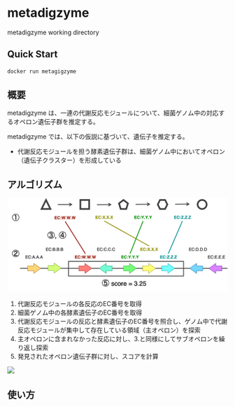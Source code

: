 # metadigzyme

metadigzyme working directory


## Quick Start

```bash
docker run metagigzyme
```

## 概要

metadigzyme は、一連の代謝反応モジュールについて、細菌ゲノム中の対応するオペロン遺伝子群を推定する。

metadigzyme では、以下の仮説に基づいて、遺伝子を推定する。

- 代謝反応モジュールを担う酵素遺伝子群は、細菌ゲノム中においてオペロン（遺伝子クラスター）を形成している


## アルゴリズム

![docs/algorithm.png](docs/algorithm.png)

1. 代謝反応モジュールの各反応のEC番号を取得
2. 細菌ゲノム中の各酵素遺伝子のEC番号を取得
3. 代謝反応モジュールの反応と酵素遺伝子のEC番号を照合し、ゲノム中で代謝反応モジュールが集中して存在している領域（主オペロン）を探索
4. 主オペロンに含まれなかった反応に対し、3.と同様にしてサブオペロンを繰り返し探索
5. 発見されたオペロン遺伝子群に対し、スコアを計算

<img src="https://latex.codecogs.com/gif.latex?score%20%3D%20%5Csum_%7B%20%7D%5E%7Bn%7D%20%5Cfrac%7B%28number%5C%2Cof%5C%2Cmodule%5C%2Cgenes%5C%2Cin%5C%2Coperon%29%5E2%7D%7B%28number%5C%2Cof%5C%2Call%5C%2Cgenes%5C%2Cin%5C%2Coperon%29%7D%20-%20%28n%20-%201%29" />


## 使い方
